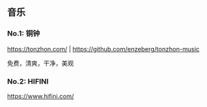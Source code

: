 ## 音乐

### No.1: 铜钟

https://tonzhon.com/ | https://github.com/enzeberg/tonzhon-music 

免费，清爽，干净，美观

### No.2: HIFINI

https://www.hifini.com/

